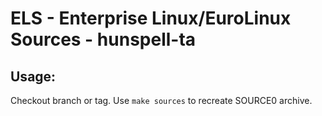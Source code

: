 # ELS - Enterprise Linux/EuroLinux Sources - hunspell-ta
 
## Usage:
  Checkout branch or tag. Use `make sources` to recreate  SOURCE0 archive.
